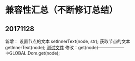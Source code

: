 
# 兼容性汇总（不断修订总结）

## 20171128
新增：
    设置节点的文本 setInnerText(node, str);
    获取节点的文本 getInnerText(node);
    <a href="http://p03fjrkvd.bkt.clouddn.com/github/2017/11/index1.html">测试文件</a>
修改：get(node)——————→GLOBAL.Dom.get(node);

